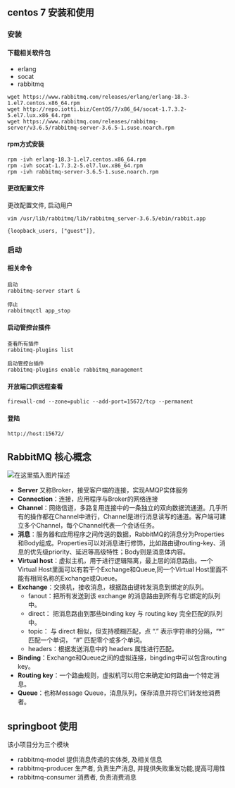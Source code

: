 ﻿## centos 7 安装和使用
### 安装
#### 下载相关软件包
- erlang
- socat
- rabbitmq
```
wget https://www.rabbitmq.com/releases/erlang/erlang-18.3-1.el7.centos.x86_64.rpm
wget http://repo.iotti.biz/CentOS/7/x86_64/socat-1.7.3.2-5.el7.lux.x86_64.rpm
wget https://www.rabbitmq.com/releases/rabbitmq-server/v3.6.5/rabbitmq-server-3.6.5-1.suse.noarch.rpm
```
#### rpm方式安装
```
rpm -ivh erlang-18.3-1.el7.centos.x86_64.rpm 
rpm -ivh socat-1.7.3.2-5.el7.lux.x86_64.rpm 
rpm -ivh rabbitmq-server-3.6.5-1.suse.noarch.rpm 
```
#### 更改配置文件
更改配置文件, 启动用户 
```
vim /usr/lib/rabbitmq/lib/rabbitmq_server-3.6.5/ebin/rabbit.app

{loopback_users, ["guest"]},
```
### 启动
#### 相关命令
```
启动
rabbitmq-server start &

停止
rabbitmqctl app_stop
```
#### 启动管控台插件
```
查看所有插件
rabbitmq-plugins list

启动管控台插件
rabbitmq-plugins enable rabbitmq_management
```
#### 开放端口供远程查看
```
firewall-cmd --zone=public --add-port=15672/tcp --permanent
```
#### 登陆
```
http://host:15672/
```

## RabbitMQ 核心概念
![在这里插入图片描述](https://img-blog.csdnimg.cn/20190503132823637.png?x-oss-process=image/watermark,type_ZmFuZ3poZW5naGVpdGk,shadow_10,text_aHR0cHM6Ly9ibG9nLmNzZG4ubmV0L1d1X1NoYW5nMDAx,size_16,color_FFFFFF,t_70)
- **Server** 又称Broker，接受客户端的连接，实现AMQP实体服务
- **Connection**：连接，应用程序与Broker的网络连接
- **Channel**：网络信道，多路复用连接中的一条独立的双向数据流通道。几乎所有的操作都在Channel中进行，Channel是进行消息读写的通道。客户端可建立多个Channel，每个Channel代表一个会话任务。
- **消息**：服务器和应用程序之间传送的数据，RabbitMQ的消息分为Properties和Body组成。Properties可以对消息进行修饰，比如路由键routing-key、消息的优先级priority、延迟等高级特性；Body则是消息体内容。
- **Virtual host**：虚拟主机，用于进行逻辑隔离，最上层的消息路由。一个Virtual Host里面可以有若干个Exchange和Queue,同一个Virtual Host里面不能有相同名称的Exchange或Queue。
- **Exchange**：交换机，接收消息，根据路由键转发消息到绑定的队列。
	- fanout：把所有发送到该 exchange 的消息路由到所有与它绑定的队列中。
	- direct： 把消息路由到那些binding key 与 routing key 完全匹配的队列中。
	- topic： 与 direct 相似，但支持模糊匹配，点 “.” 表示字符串的分隔，“*” 匹配一个单词， “#” 匹配零个或多个单词。
	- headers：根据发送消息中的 headers 属性进行匹配。
- **Binding**：Exchange和Queue之间的虚拟连接，bingding中可以包含routing key。
- **Routing key**：一个路由规则，虚拟机可以用它来确定如何路由一个特定消息。
- **Queue**：也称Message Queue，消息队列，保存消息并将它们转发给消费者。

## springboot 使用
 该小项目分为三个模块
 - rabbitmq-model 提供消息传递的实体类, 及相关信息
 - rabbitmq-producer 生产者, 负责生产消息, 并提供失败重发功能,提高可用性
 - rabbitmq-consumer 消费者, 负责消费消息